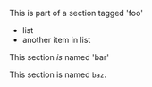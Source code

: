 <!-- section "foo" -->
This is part of a section tagged 'foo'
- list
- another item in list

<!-- section "bar" -->
This section *is* named 'bar'

<!-- section "baz" -->
This section is named `baz`.
